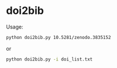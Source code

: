 # doi2bib

Usage:
```bash
python doi2bib.py 10.5281/zenodo.3835152
```

or

```bash
python doi2bib.py -i doi_list.txt
```
